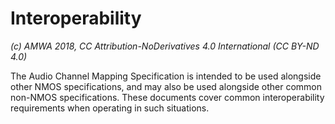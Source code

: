 # Interoperability

_(c) AMWA 2018, CC Attribution-NoDerivatives 4.0 International (CC BY-ND 4.0)_

The Audio Channel Mapping Specification is intended to be used alongside other NMOS specifications, and may also be used alongside other common non-NMOS specifications. These documents cover common interoperability requirements when operating in such situations.
